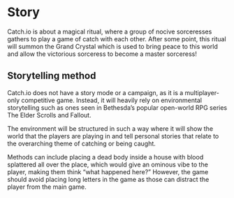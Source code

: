 # Story

Catch.io is about a magical ritual, where a group of nocive sorceresses gathers to play a game of catch with each other. After some point, this ritual will summon the Grand Crystal which is used to bring peace to this world and allow the victorious sorceress to become a master sorceress!

## Storytelling method

Catch.io does not have a story mode or a campaign, as it is a multiplayer-only competitive game. Instead, it will heavily rely on environmental storytelling such as ones seen in Bethesda’s popular open-world RPG series The Elder Scrolls and Fallout.

The environment will be structured in such a way where it will show the world that the players are playing in and tell personal stories that relate to the overarching theme of catching or being caught.

Methods can include placing a dead body inside a house with blood splattered all over the place, which would give an ominous vibe to the player, making them think “what happened here?” However, the game should avoid placing long letters in the game as those can distract the player from the main game.

